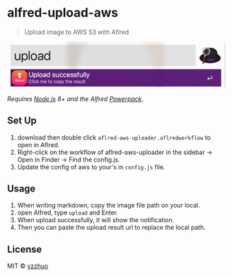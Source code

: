 # alfred-upload-aws

> Upload image to AWS S3 with Aflred

![](./image/example.png)

*Requires [Node.js](https://nodejs.org) 8+ and the Alfred [Powerpack](https://www.alfredapp.com/powerpack/).*

## Set Up
1. download then double click `aflred-aws-uploader.aflredworkflow` to open in Aflred.
2. Right-click on the workflow of aflred-aws-uploader in the sidebar → Open in Finder → Find the config.js.
3. Update the config of aws to your's in `config.js` file.


## Usage
1. When writing markdown, copy the image file path on your local.
2. open Alfred, type `upload` and Enter.
3. When upload successfully, it will show the notification.
4. Then you can paste the upload result url to replace the local path.


## License

MIT © [yzzhuo](http://yzzhuo.github.io/)
